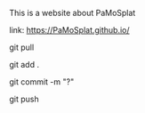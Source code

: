 This is a website about PaMoSplat

link: https://PaMoSplat.github.io/

git pull

git add .

git commit -m "?"

git push
